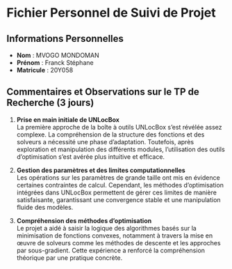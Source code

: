 # Fichier Personnel de Suivi de Projet

## Informations Personnelles
- **Nom** : MVOGO MONDOMAN  
- **Prénom** : Franck Stéphane  
- **Matricule** : 20Y058  

## Commentaires et Observations sur le TP de Recherche (3 jours)

1. **Prise en main initiale de UNLocBox**  
   La première approche de la boîte à outils UNLocBox s’est révélée assez complexe. La compréhension de la structure des fonctions et des solveurs a nécessité une phase d’adaptation. Toutefois, après exploration et manipulation des différents modules, l’utilisation des outils d’optimisation s’est avérée plus intuitive et efficace.

2. **Gestion des paramètres et des limites computationnelles**  
   Les opérations sur les paramètres de grande taille ont mis en évidence certaines contraintes de calcul. Cependant, les méthodes d’optimisation intégrées dans UNLocBox permettent de gérer ces limites de manière satisfaisante, garantissant une convergence stable et une manipulation fluide des modèles.

3. **Compréhension des méthodes d’optimisation**  
   Le projet a aidé à saisir la logique des algorithmes basés sur la minimisation de fonctions convexes, notamment à travers la mise en œuvre de solveurs comme les méthodes de descente et les approches par sous-gradient. Cette expérience a renforcé la compréhension théorique par une pratique concrète.